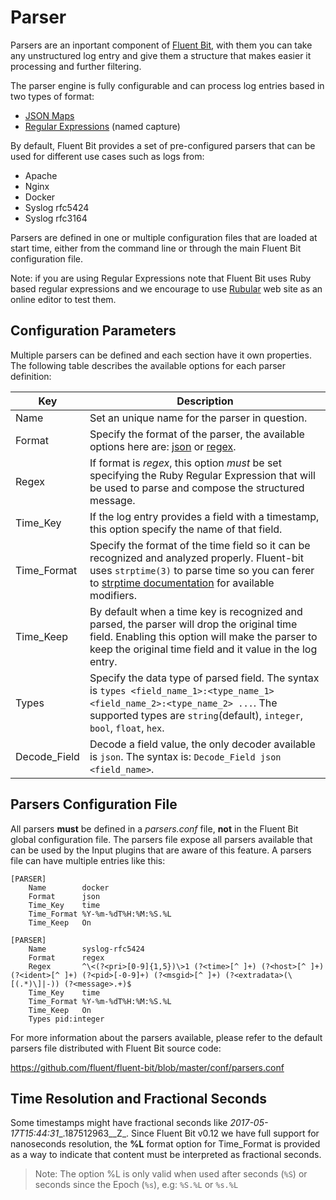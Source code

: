 # Parser

Parsers are an inportant component of [Fluent Bit](http://fluentbit.io), with them you can take any unstructured log entry and give them a structure that makes easier it processing and further filtering.

The parser engine is fully configurable and can process log entries based in two types of format:

- [JSON Maps](json.md)
- [Regular Expressions](regular_expression.md) (named capture)

By default, Fluent Bit provides a set of pre-configured parsers that can be used for different use cases such as logs from:

- Apache
- Nginx
- Docker
- Syslog rfc5424
- Syslog rfc3164

Parsers are defined in one or multiple configuration files that are loaded at start time, either from the command line or through the main Fluent Bit configuration file.

Note: if you are using Regular Expressions note that Fluent Bit uses Ruby based regular expressions and we encourage to use [Rubular](http://www.rubular.com) web site as an online editor to test them.

## Configuration Parameters

Multiple parsers can be defined and each section have it own properties. The following table describes the available options for each parser definition:

| Key         | Description                                            |
|-------------|--------------------------------------------------------|
| Name        | Set an unique name for the parser in question.         |
| Format      | Specify the format of the parser, the available options here are: [json](json.md) or [regex](regular_expression.md). |
| Regex       | If format is _regex_, this option _must_ be set specifying the Ruby Regular Expression that will be used to parse and compose the structured message. |
| Time\_Key    | If the log entry provides a field with a timestamp, this option specify the name of that field. |
| Time\_Format | Specify the format of the time field so it can be recognized and analyzed properly. Fluent-bit uses `strptime(3)` to parse time so you can ferer to [strptime documentation](https://linux.die.net/man/3/strptime) for available modifiers.|
| Time_Keep    | By default when a time key is recognized and parsed, the parser will drop the original time field. Enabling this option will make the parser to keep the original time field and it value in the log entry. |
| Types        | Specify the data type of parsed field. The syntax is `types <field_name_1>:<type_name_1> <field_name_2>:<type_name_2> ...`. The supported types are `string`(default), `integer`, `bool`, `float`, `hex`.|
| Decode_Field | Decode a field value, the only decoder available is `json`. The syntax is: `Decode_Field json <field_name>`.

## Parsers Configuration File

All parsers __must__ be defined in a _parsers.conf_ file, __not__ in the Fluent Bit global configuration file. The parsers file expose all parsers available that can be used by the Input plugins that are aware of this feature. A parsers file can have multiple entries like this:

```
[PARSER]
    Name        docker
    Format      json
    Time_Key    time
    Time_Format %Y-%m-%dT%H:%M:%S.%L
    Time_Keep   On

[PARSER]
    Name        syslog-rfc5424
    Format      regex
    Regex       ^\<(?<pri>[0-9]{1,5})\>1 (?<time>[^ ]+) (?<host>[^ ]+) (?<ident>[^ ]+) (?<pid>[-0-9]+) (?<msgid>[^ ]+) (?<extradata>(\[(.*)\]|-)) (?<message>.+)$
    Time_Key    time
    Time_Format %Y-%m-%dT%H:%M:%S.%L
    Time_Keep   On
    Types pid:integer
```

For more information about the parsers available, please refer to the default parsers file distributed with Fluent Bit source code:

https://github.com/fluent/fluent-bit/blob/master/conf/parsers.conf

## Time Resolution and Fractional Seconds

Some timestamps might have fractional seconds like _2017-05-17T15:44:31__.187512963__Z_. Since Fluent Bit v0.12 we have full support for nanoseconds resolution, the __%L__ format option for Time\_Format is provided as a way to indicate that content must be interpreted as fractional seconds.

> Note: The option %L is only valid when used after seconds (`%S`) or seconds since the Epoch (`%s`), e.g: `%S.%L` or `%s.%L`
